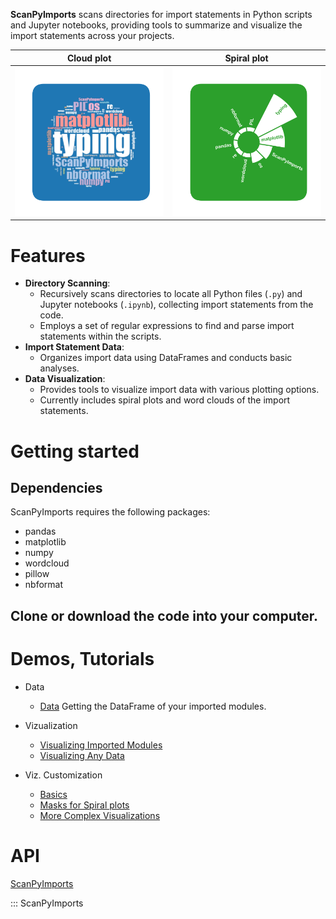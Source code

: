 **ScanPyImports** scans directories for import statements in Python scripts and Jupyter notebooks, providing tools to summarize and visualize the import statements across your projects.

Cloud plot            |  Spiral plot
:-------------------------:|:-------------------------:
<img width="350px" src="https://github.com/lennon-c/ScanPyImports/raw/main/docs/img/cloud_plot.svg" alt="image_name png" />|    <img width="350px" src="https://github.com/lennon-c/ScanPyImports/raw/main/docs/img/spiral_plot.svg" alt="image_name png" />
 
# Features
- **Directory Scanning**:
    - Recursively scans directories to locate all Python files (`.py`) and Jupyter notebooks (`.ipynb`), collecting import statements from the code.
    - Employs a set of regular expressions to find and parse import statements within the scripts.
- **Import Statement Data**:
    - Organizes import data using DataFrames and conducts basic analyses.
- **Data Visualization**:
    - Provides tools to visualize import data with various plotting options.
    - Currently includes spiral plots and word clouds of the import statements.

# Getting started
##  Dependencies 
ScanPyImports requires the following packages:

- pandas 
- matplotlib  
- numpy  
- wordcloud 
- pillow  
- nbformat 

## Clone or download the code into your computer.

 

# Demos, Tutorials
<div class="grid cards" markdown>

-  Data
    -  [Data](https://lennon-c.github.io/ScanPyImports/Examples/Data/)
            Getting the DataFrame of your imported modules.

- Vizualization
    - [Visualizing Imported Modules](https://lennon-c.github.io/ScanPyImports/Examples/PlotsImports/)
    - [Visualizing Any Data](https://lennon-c.github.io/ScanPyImports/Examples/Plots/)

- Viz. Customization
    - [Basics](https://lennon-c.github.io/ScanPyImports/Examples/CustomBasic)
    - [Masks for Spiral plots](https://lennon-c.github.io/ScanPyImports/Examples/Masks)
    - [More Complex Visualizations](https://lennon-c.github.io/ScanPyImports/Examples/Example)  

 </div>

 

# API

[ScanPyImports](https://lennon-c.github.io/ScanPyImports/Api/ScanPyImports/)

::: ScanPyImports 
 
 